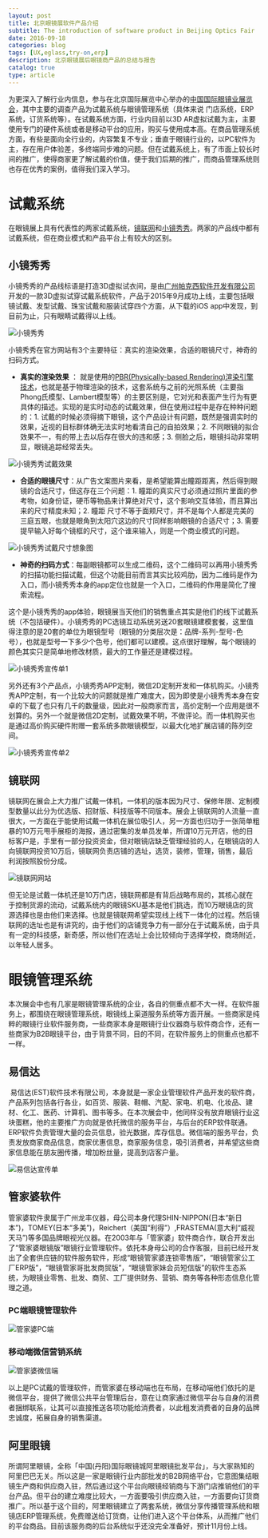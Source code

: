 ```yaml
---
layout: post
title: 北京眼镜展软件产品介绍
subtitle: The introduction of software product in Beijing Optics Fair
date: 2016-09-18
categories: blog
tags: [UX,eglass,try-on,erp]
description: 北京眼镜展后眼镜商产品的总结与报告
catalog: true
type: article
---
```



为更深入了解行业内信息，参与在北京国际展览中心举办的[中国国际眼镜业展览会](http://www.chinaoptics.com/show.asp?name=1196&pd=%CD%A8%D6%AA%B9%AB%B8%E6)，其中主要的调查产品为试戴系统与眼镜管理系统（具体来说 门店系统，ERP系统，订货系统等）。在试戴系统方面，行业内目前以3D AR虚拟试戴为主，主要使用专门的硬件系统或者是移动平台的应用，购买与使用成本高。在商品管理系统方面，有些是面向全行业的，内容繁复不专业；垂直于眼镜行业的，以PC软件为主，存在用户体验差，多终端同步难的问题。但在试戴系统上，有了市面上较长时间的推广，使得商家更了解试戴的价值，便于我们后期的推广，而商品管理系统则也存在优秀的案例，值得我们深入学习。

# 试戴系统

在眼镜展上具有代表性的两家试戴系统，[镜联网](http://www.glasite.com/index.php)和[小镜秀秀](http://xiaojingxiuxiu.com/)。两家的产品线中都有试戴系统，但在商业模式和产品平台上有较大的区别。

## 小镜秀秀

小镜秀秀的产品线标语是打造3D虚拟试衣间，是由[广州帕克西软件开发有限公司](http://xiaojingxiuxiu.com/)开发的一款3D虚拟试穿试戴系统软件，产品于2015年9月成功上线，主要包括眼镜试戴、发型试戴、珠宝试戴和服装试穿四个方面，从下载的iOS app中发现，到目前为止，只有眼睛试戴得以上线。

![小镜秀秀](http://7xuywf.com1.z0.glb.clouddn.com/OpticsFair_xiaojingxiuxiu.png)

小镜秀秀在官方网站有3个主要特征：真实的渲染效果，合适的眼镜尺寸，神奇的扫码方式。

- **真实的渲染效果** ： 就是使用的[PBR(Physically-based Rendering)渲染引擎技术](http://www.pbrt.org/)，也就是基于物理渲染的技术，这套系统与之前的光照系统（主要指Phong氏模型、Lambert模型等）的主要区别是，它对光和表面产生行为有更具体的描述。实现的是实时动态的试戴效果，但在使用过程中是存在种种问题的：1. 试戴的时候必须得摘下眼镜，这个产品设计有问题，既然是强调实时的效果，近视的目标群体确无法实时地看清自己的自拍效果；2. 不同眼镜的拟合效果不一，有的带上去以后存在很大的违和感；3. 侧脸之后，眼镜抖动非常明显，眼镜追踪经常丢失。

![小镜秀秀试戴效果](http://7xuywf.com1.z0.glb.clouddn.com/OpticsFair_xiaojingxiuxiu_try_on.png)	

- **合适的眼镜尺寸**：从广告文案图片来看，是希望能算出瞳距距离，然后得到眼镜的合适尺寸，但这存在三个问题：1. 瞳距的真实尺寸必须通过照片里面的参考物，如身份证，硬币等物品来计算绝对尺寸，这个影响交互体验，而且算出来的尺寸精度未知；2. 瞳距 尺寸不等于面颊尺寸，并不是每个人都是完美的三庭五眼，也就是眼角到太阳穴这边的尺寸同样影响眼镜的合适尺寸；3. 需要提早输入好每个镜框的尺寸，这个谁来输入，则是一个商业模式的问题。

![小镜秀秀试戴尺寸想象图](http://7xuywf.com1.z0.glb.clouddn.com/OpticsFair_xiaojingxiuxiu_try_on_1.png/0/w/500)	
	
- **神奇的扫码方式**：每副眼镜都可以生成二维码，这个二维码可以再用小镜秀秀的扫描功能扫描试戴，但这个功能目前而言其实比较鸡肋，因为二维码是作为入口，而小镜秀秀本身的app定位也就是一个入口，二维码的作用是简化了搜索流程。

这个是小镜秀秀的app体验，眼镜展当天他们的销售重点其实是他们的线下试戴系统（不包括硬件）。小镜秀秀的PC选镜互动系统另送20套眼镜建模套餐，这里值得注意的是20套的单位为眼镜型号（眼镜的分类层次是：品牌-系列-型号-色号），也就是型号一下多少个色号，他们都可以建模。这点很好理解，每个眼镜的颜色其实只是简单地修改材质，最大的工作量还是建模过程。

![小镜秀秀宣传单1](http://7xuywf.com1.z0.glb.clouddn.com/OpticsFair_xiaojingxiuxiu_dm1.png)

另外还有3个产品点，小镜秀秀APP定制，微信2D定制开发和一体机购买。小镜秀秀APP定制，有一个比较大的问题就是推广难度大，因为即使是小镜秀秀本身在安卓的下载了也只有几千的数量级，因此对一般商家而言，高价定制一个应用是很不划算的。另外一个就是微信2D定制，试戴效果不明，不做评论。而一体机购买也是通过高价购买硬件附赠一套系统多款眼镜模型，以最大化地扩展店铺的陈列空间。

![小镜秀秀宣传单2](http://7xuywf.com1.z0.glb.clouddn.com/OpticsFair_xiaojingxiuxiu_dm2.png)


## 镜联网

镜联网在展会上大力推广试戴一体机，一体机的版本因为尺寸、保修年限、定制模型数量以此分为优选版、招财版、科技版等不同版本。展会上镜联网的人流量一直很大，一方面在于能使用试戴一体机在展位吸引人，另一方面也归功于一张简单粗暴的10万元甩手展柜的海报，通过密集的发单员发单，所谓10万元开店，他的目标客户是，手里有一部分投资资金，但对眼镜店缺乏管理经验的人，在眼镜店的人向镜联网投资10万后，镜联网负责店铺的选址，选货，装修，管理，销售，最后利润按照股份分成。

![镜联网网站](http://7xuywf.com1.z0.glb.clouddn.com/OpticsFair_glasite.png)

但无论是试戴一体机还是10万门店，镜联网都是有背后战略布局的，其核心就在于控制货源的流动，试戴系统内的眼镜SKU基本是他们挑选，而10万眼镜店的货源选择也是由他们来选择。也就是镜联网希望实现线上线下一体化的过程。然后镜联网的选址也是有讲究的，由于他们的店铺竞争力有一部分在于试戴系统，由于具有一定的科技感，新奇感，所以他们在选址上会比较倾向于选择学校，商场附近，以年轻人居多。

# 眼镜管理系统

本次展会中也有几家是眼镜管理系统的企业，各自的侧重点都不大一样。在软件服务上，都围绕在眼镜管理系统，眼镜线上渠道服务系统等方面开展。一些商家是纯粹的眼镜行业软件服务商，一些商家本身是眼镜行业仪器商与软件商合作，还有一些商家为B2B眼镜平台，由于背景不同，目的不同，在软件服务上的侧重点也都不一样。

## 易信达

 易信达(EST)软件技术有限公司，本身就是一家企业管理软件产品开发的软件商，产品系列包括各行各业，如百货、服装、鞋帽、汽配、家电、机电、化妆品、建材、化工、医药、计算机、图书等多。在本次展会中，他同样没有放弃眼镜行业这块蛋糕，他的主要推广方向就是依托微信的服务平台，与后台的ERP软件联通。ERP软件负责管理大量的会员信息，验光数据，库存信息。微信端的服务平台，负责发放商家商品信息，商家优惠信息，商家服务信息，吸引消费者，并希望这些商家信息能在朋友圈传播，增加粉丝量，提高到店客户量。

![易信达宣传单](http://7xuywf.com1.z0.glb.clouddn.com/OpticsFair_InfoEasy.png)
	



## 管家婆软件

管家婆软件隶属于广州龙丰仪器，母公司本身代理SHIN-NIPPON(日本“新日本”)，TOMEY(日本“多美”)，Reichert（美国“利得”）,FRASTEMA(意大利“威视天马”)等多国品牌眼视光仪器。在2003年与「管家婆」软件商合作，联合开发出了“管家婆眼镜版”眼镜行业管理软件。依托本身母公司的合作客服，目前已经开发出了全套供应链的软件服务软件，形成“眼镜管家婆连锁零售版”，“眼镜管家公工厂ERP版”，“眼镜管家哥批发商贸版”，“眼镜管家妹会员短信版”的软件生态系统，为眼镜业零售、批发、商贸、工厂提供财务、营销、商务等各种形态信息化管理之道。

### PC端眼镜管理软件

![管家婆PC端](http://7xuywf.com1.z0.glb.clouddn.com/OpticsFair_GuanJia.png)

### 移动端微信营销系统

![管家婆微信端](http://7xuywf.com1.z0.glb.clouddn.com/OpticsFair_GuanJia_Wechat.png)

以上是PC试戴的管理软件，而管家婆在移动端也在布局，在移动端他们依托的是微信平台，提供了微信公共平台管理后台，意在让商家通过微信平台与自身的消费者捆绑联系，让其可以直接推送各项功能给消费者，以此粗发消费者的自身的品牌忠诚度，拓展自身的销售渠道。
	


## 阿里眼镜

所谓阿里眼镜，全称「中国(丹阳)国际眼镜城阿里眼镜批发平台」，与大家熟知的阿里巴巴无关。所以这是一家是眼镜行业内部批发的B2B网络平台，它意图集结眼镜生产商和供应商入驻，然后通过这个平台向眼镜经销商与下游门店推销他们的平台产品。但平台的建立难度比较大，一方面要吸引供应商入驻，一方面要向订货商推广。所以基于这个目的，阿里眼镜建立了两套系统，微信分享传播管理系统和眼镜店ERP管理系统，免费赠送给订货商，让他们进入这个平台体系，从而推广他们的平台商品。目前该服务商的后台系统似乎还没完全准备好，预计11月份上线。

